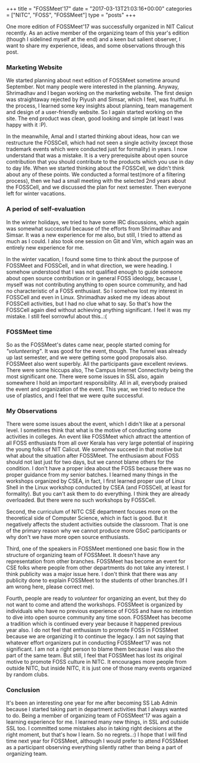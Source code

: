 +++
title = "FOSSMeet'17"
date = "2017-03-13T21:03:16+00:00"
categories = ["NITC", "FOSS", "FOSSMeet"]
type = "posts"
+++

One more edition of FOSSMeet'17 was successfully organized in NIT Calicut recently. As an active member of the organizing team of this year's edition (though I sidelined myself at the end) and a keen but salient observer, I want to share my experience, ideas, and some observations through this post.

### Marketing Website
We started planning about next edition of FOSSMeet sometime around September. Not many people were interested in the planning. Anyway, Shrimadhav and I began working on the marketing website. The first design was straightaway rejected by Piyush and Simsar, which I feel, was fruitful. In the process, I learned some key insights about planning, team management and design of a user-friendly website. So I again started working on the site. The end product was clean, good looking and simple (at least I was happy with it :P).

In the meanwhile, Amal and I started thinking about ideas, how can we restructure the FOSSCell, which had not seen a single activity (except those trademark events which were conducted just for formality) in years. I now understand that was a mistake. It is a very prerequisite about open source contribution that you should contribute to the products which you use in day to day life. When we started thinking about the FOSSCell, we didn't think about any of these points. We conducted a formal test(more of a filtering process), then we had a small meeting with the selected 2nd years about the FOSSCell, and we discussed the plan for next semester. Then everyone left for winter vacations.

### A period of self-evaluation
In the winter holidays, we tried to have some IRC discussions, which again was somewhat successful because of the efforts from Shrimadhav and Simsar. It was a new experience for me also, but still, I tried to attend as much as I could. I also took one session on Git and Vim, which again was an entirely new experience for me. 

In the winter vacation, I found some time to think about the purpose of FOSSMeet and FOSSCell, and in what direction, we were heading. I somehow understood that I was not qualified enough to guide someone about open source contribution or in general FOSS ideology, because I, myself was not contributing anything to open source community, and had no characteristic of a FOSS enthusiast. So I somehow lost my interest in FOSSCell and even in Linux. Shrimadhav asked me my ideas about FOSSCell activities, but I had no clue what to say. So that's how the FOSSCell again died without achieving anything significant. I feel it was my mistake. I still feel sorrowful about this..:(

### FOSSMeet time
So as the FOSSMeet's dates came near, people started coming for *"volunteering"*. It was good for the event, though. The funnel was already up last semester, and we were getting some good proposals also. FOSSMeet also went superbly. All the participants gave excellent reviews. There were some hiccups also, The Campus Internet Connectivity being the most significant one. There were some issues in SSL also, again somewhere I hold an important responsibility. All in all, everybody praised the event and organization of the event. This year, we tried to reduce the use of plastics, and I feel that we were quite successful.

### My Observations
There were some issues about the event, which I didn't like at a personal level. I sometimes think that what is the motive of conducting some activities in colleges. An event like FOSSMeet which attract the attention of all FOSS enthusiasts from all over Kerala has very large potential of inspiring the young folks of NIT Calicut. We somehow succeed in that motive but what about the situation after FOSSMeet. The enthusiasm about FOSS should not last just for two days, but we cannot blame others for the condition. I don't have a proper idea about the FOSS because there was no proper guidance from my senior batches. I learned many things in the workshops organized by CSEA, in fact, I first learned proper use of Linux Shell in the Linux workshop conducted by CSEA (and FOSSCell, at least for formality). But you can't ask them to do everything. I think they are already overloaded. But there were no such workshops by FOSSCell. 

Second, the curriculum of NITC CSE department focuses more on the theoretical side of Computer Science, which in fact is good. But it negatively affects the student activities outside the classroom. That is one of the primary reason why we cannot produce more GSoC participants or why don't we have more open source enthusiasts. 

Third, one of the speakers in FOSSMeet mentioned one basic flow in the structure of organizing team of FOSSMeet. It doesn't have any representation from other branches. FOSSMeet has become an event for CSE folks where people from other departments do not take any interest. I think publicity was a major issue here. I don't think that there was any publicity done to explain FOSSMeet to the students of other branches.(If I am wrong here, please correct me).

Fourth, people are ready to *volunteer* for organizing an event, but they do not want to come and attend the workshops. FOSSMeet is organized by individuals who have no previous experience of FOSS and have no intention to dive into open source community any time soon. FOSSMeet has become a tradition which is continued every year because it happened previous year also. I do not feel that enthusiasm to promote FOSS in FOSSMeet because we are organizing it to continue the legacy. I am not saying that whatever effort organizers put in conducting FOSSMeet'17 was not significant. I am not a right person to blame them because I was also the part of the same team. But still, I feel that FOSSMeet has lost its original motive to promote FOSS culture in NITC. It encourages more people from outside NITC, but inside NITC, it is just one of those many events organized by random clubs.

### Conclusion
It's been an interesting one year for me after becoming SS Lab Admin because I started taking part in department activities that I always wanted to do. Being a member of organizing team of FOSSMeet'17 was again a learning experience for me. I learned many new things, in SSL and outside SSL too. I committed some mistakes also in taking right decisions at the right moment, but that's how I learn. So no regrets..:) I hope that I will find time next year for FOSSMeet, although I would prefer to attend FOSSMeet as a participant observing everything silently rather than being a part of organizing team.